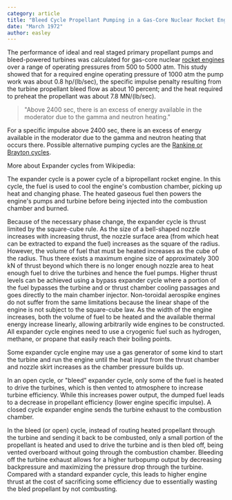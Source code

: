 ```yaml
---
category: article
title: "Bleed Cycle Propellant Pumping in a Gas-Core Nuclear Rocket Engine System"
date: "March 1972"
author: easley
---
```


The performance of ideal and real staged primary propellant pumps and bleed-powered turbines was calculated for gas-core nuclear [rocket engines](http://www.kerbalspaceprogram.com) over a range of operating pressures from 500 to 5000 atm. This study showed that for a required engine operating pressure of 1000 atm the pump work was about 0.8 hp/(lb/sec), the specific impulse penalty resulting from the turbine propellant bleed flow as about 10 percent; and the heat required to preheat the propellant was about 7.8 MN/(lb/sec).

>"Above 2400 sec, there is an excess of energy available in the moderator due to the gamma and neutron heating."

For a specific impulse above 2400 sec, there is an excess of energy available in the moderator due to the gamma and neutron heating that occurs there. Possible alternative pumping cycles are the [Rankine or Brayton cycles](http://www.projectrho.com/public_html/rocket/).

More about Expander cycles from Wikipedia:

The expander cycle is a power cycle of a bipropellant rocket engine. In this cycle, the fuel is used to cool the engine's combustion chamber, picking up heat and changing phase. The heated gaseous fuel then powers the engine's pumps and turbine before being injected into the combustion chamber and burned.

Because of the necessary phase change, the expander cycle is thrust limited by the square-cube rule. As the size of a bell-shaped nozzle increases with increasing thrust, the nozzle surface area (from which heat can be extracted to expand the fuel) increases as the square of the radius. However, the volume of fuel that must be heated increases as the cube of the radius. Thus there exists a maximum engine size of approximately 300 kN of thrust beyond which there is no longer enough nozzle area to heat enough fuel to drive the turbines and hence the fuel pumps. Higher thrust levels can be achieved using a bypass expander cycle where a portion of the fuel bypasses the turbine and or thrust chamber cooling passages and goes directly to the main chamber injector. Non-toroidal aerospike engines do not suffer from the same limitations because the linear shape of the engine is not subject to the square-cube law. As the width of the engine increases, both the volume of fuel to be heated and the available thermal energy increase linearly, allowing arbitrarily wide engines to be constructed. All expander cycle engines need to use a cryogenic fuel such as hydrogen, methane, or propane that easily reach their boiling points.

Some expander cycle engine may use a gas generator of some kind to start the turbine and run the engine until the heat input from the thrust chamber and nozzle skirt increases as the chamber pressure builds up.

In an open cycle, or "bleed" expander cycle, only some of the fuel is heated to drive the turbines, which is then vented to atmosphere to increase turbine efficiency. While this increases power output, the dumped fuel leads to a decrease in propellant efficiency (lower engine specific impulse). A closed cycle expander engine sends the turbine exhaust to the combustion chamber.

 In the bleed (or open) cycle, instead of routing heated propellant through the turbine and sending it back to be combusted, only a small portion of the propellant is heated and used to drive the turbine and is then bled off, being vented overboard without going through the combustion chamber. Bleeding off the turbine exhaust allows for a higher turbopump output by decreasing backpressure and maximizing the pressure drop through the turbine. Compared with a standard expander cycle, this leads to higher engine thrust at the cost of sacrificing some efficiency due to essentially wasting the bled propellant by not combusting.
